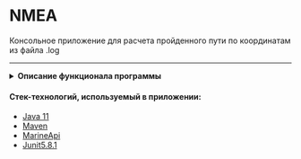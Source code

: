 # NMEA
Консольное приложение для расчета пройденного пути по координатам из файла .log

---

<details><summary><b>Описание функционала программы</b></summary>
  При запуске приложение выводит в консоль команды:
  1) Рассчитать пройденный путь:
    - Программа начинает чтение файла .log -> валидация сообщений в файле -> разбивание сообщений по дням -> расчет пути с учетом скорости(если она меньше 1, то не учитывается изменение координат).
  2) Завершение работы программы
</details>

#### Стек-технологий, используемый в приложении:
- [Java 11](https://docs.aws.amazon.com/corretto/latest/corretto-11-ug/downloads-list.html)
- [Maven](https://maven.apache.org/)
- [MarineApi](https://github.com/ktuukkan/marine-api)
- [Junit5.8.1](https://junit.org/junit5/docs/5.8.1/release-notes/)
